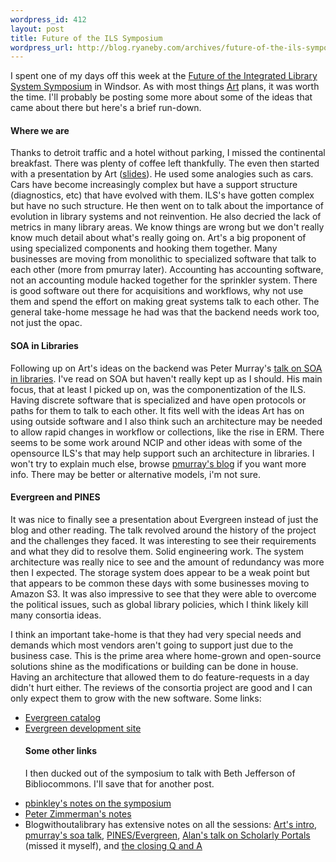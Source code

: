 ```yaml
--- 
wordpress_id: 412
layout: post
title: Future of the ILS Symposium
wordpress_url: http://blog.ryaneby.com/archives/future-of-the-ils-symposium/
---
```

I spent one of my days off this week at the <a href="http://infoservices.uwindsor.ca/ils/">Future of the Integrated Library System Symposium</a> in Windsor. As with most things <a href="http://librarycog.uwindsor.ca">Art</a> plans, it was worth the time. I'll probably be posting some more about some of the ideas that came about there but here's a brief run-down. 

<h4>Where we are</h4>

Thanks to detroit traffic and a hotel without parking, I missed the continental breakfast. There was plenty of coffee left thankfully. The even then started with a presentation by Art (<a href="http://infoservices.uwindsor.ca/ils/sessions/ils/">slides</a>). He used some analogies such as cars. Cars have become increasingly complex but have a support structure (diagnostics, etc) that have evolved with them. ILS's have gotten complex but have no such structure. He then went on to talk about the importance of evolution in library systems and not reinvention. He also decried the lack of metrics in many library areas. We know things are wrong but we don't really know much detail about what's really going on. Art's a big proponent of using specialized components and hooking them together. Many businesses are moving from monolithic to specialized software that talk to each other (more from pmurray later). Accounting has accounting software, not an accounting module hacked together for the sprinkler system. There is good software out there for acquisitions and workflows, why not use them and spend the effort on making great systems talk to each other. The general take-home message he had was that the backend needs work too, not just the opac.

<h4>SOA in Libraries</h4>

Following up on Art's ideas on the backend was Peter Murray's <a href="http://dltj.org/2006/11/windsor-soa-presentation/">talk on SOA in libraries</a>. I've read on SOA but haven't really kept up as I should. His main focus, that at least I picked up on, was the componentization of the ILS. Having discrete software that is specialized and have open protocols or paths for them to talk to each other. It fits well with the ideas Art has on using outside software and I also think such an architecture may be needed to allow rapid changes in workflow or collections, like the rise in ERM. There seems to be some work around NCIP and other ideas with some of the opensource ILS's that may help support such an architecture in libraries. I won't try to explain much else, browse <a href="http://dltj.org/">pmurray's blog</a> if you want more info. There may be better or alternative models, i'm not sure.

<h4>Evergreen and PINES</h4>

It was nice to finally see a presentation about Evergreen instead of just the blog and other reading. The talk revolved around the history of the project and the challenges they faced. It was interesting to see their requirements and what they did to resolve them. Solid engineering work. The system architecture was really nice to see and the amount of redundancy was more then I expected. The storage system does appear to be a weak point but that appears to be common these days with some businesses moving to Amazon S3. It was also impressive to see that they were able to overcome the political issues, such as global library policies, which I think likely kill many consortia ideas.

I think an important take-home is that they had very special needs and demands which most vendors aren't going to support just due to the business case. This is the prime area where home-grown and open-source solutions shine as the modifications or building can be done in house. Having an architecture that allowed them to do feature-requests in a day didn't hurt either. The reviews of the consortia project are good and I can only expect them to grow with the new software. Some links:

<ul>
<li><a href="http://gapines.org/">Evergreen catalog</a></li>
<li><a href="http://open-ils.org/">Evergreen development site</a></li>

<h4>Some other links</h4>

I then ducked out of the symposium to talk with Beth Jefferson of Bibliocommons. I'll save that for another post.

</ul><ul>
<li><a href="http://www.wallandbinkley.com/quaedam/?p=86">pbinkley's notes on the symposium</a></li>
<li><a href="http://www.pzed.ca/words/archives/2006/the-author-pines-for-georgia-pines/">Peter Zimmerman's notes</a></li>
<li>Blogwithoutalibrary has extensive notes on all the sessions: <a href="http://www.blogwithoutalibrary.net/?p=240">Art's intro</a>, <a href="http://www.blogwithoutalibrary.net/?p=242">pmurray's soa talk</a>, <a href="http://www.blogwithoutalibrary.net/?p=243">PINES/Evergreen</a>, <a href="http://www.blogwithoutalibrary.net/?p=244">Alan's talk on Scholarly Portals</a> (missed it myself), and <a href="http://www.blogwithoutalibrary.net/?p=245">the closing Q and A</a></li>
</ul>
